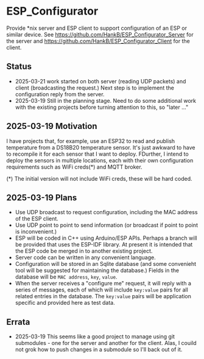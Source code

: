 # ESP_Configurator

Provide *nix server and ESP client to support configuration of an ESP or similar device. See <https://github.com/HankB/ESP_Configurator_Server> for the server and <https://github.com/HankB/ESP_Configurator_Client> for the client.

## Status

* 2025-03-21 work started on both server (reading UDP packets) and client (broadcasting the request.) Next step is to implement the configuration reply from the server.
* 2025-03-19 Still in the planning stage. Need to do some additional work with the existing projects before turning attention to this, so "later ..."

## 2025-03-19 Motivation

I have projects that, for example, use an ESP32 to read and publish temperature from a DS18B20 temperature sensor. It's just awkward to have to recompile it for each sensor that I want to deploy. FDurther, I intend to deploy the sensors in multiple locations, each with their own configuration requirements such as WiFi creds(*) and MQTT broker.

(*) The initial version will not include WiFi creds, these will be hard coded.

## 2025-03-19 Plans

* Use UDP broadcast to request configuration, including the MAC address of the ESP client.
* Use UDP point to point to send information (or broadcast if point to point is inconvenient.)
* ESP will be coded in C++ using Arduino/ESP APIs. Perhaps a branch will be provided that uses the ESP-IDF library. At present it is intended that the ESP code be merged in to another existing project.
* Server code can be written in any convenient language.
* Configuration will be stored in an Sqlite database (and some convenieht tool will be suggested for maintaining the database.) Fields in the database will be `MAC address`, `key`, `value`.
* When the server receives a "configure me" request, it will reply with a series of messages, each of which will include `key:value` pairs for all related entries in the database. The `key:value` pairs will be application specific and provided here as test data.

## Errata

* 2025-03-19 This seems like a good project to manage using git submodules - one for the server and another for the client. Alas, I couild not grok how to push changes in a submodule so I'll back out of it.
